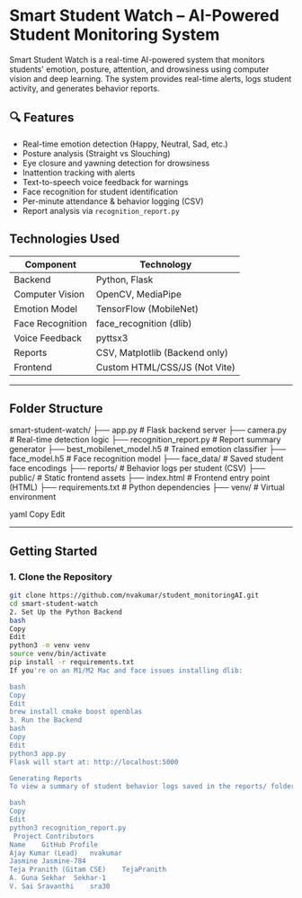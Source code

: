 # Smart Student Watch – AI-Powered Student Monitoring System

Smart Student Watch is a real-time AI-powered system that monitors students' emotion, posture, attention, and drowsiness using computer vision and deep learning. The system provides real-time alerts, logs student activity, and generates behavior reports.

## 🔍 Features

- Real-time emotion detection (Happy, Neutral, Sad, etc.)
- Posture analysis (Straight vs Slouching)
- Eye closure and yawning detection for drowsiness
- Inattention tracking with alerts
- Text-to-speech voice feedback for warnings
- Face recognition for student identification
- Per-minute attendance & behavior logging (CSV)
- Report analysis via `recognition_report.py`

##  Technologies Used

| Component        | Technology                          |
|------------------|--------------------------------------|
| Backend          | Python, Flask                        |
| Computer Vision  | OpenCV, MediaPipe                    |
| Emotion Model    | TensorFlow (MobileNet)               |
| Face Recognition | face_recognition (dlib)              |
| Voice Feedback   | pyttsx3                              |
| Reports          | CSV, Matplotlib (Backend only)       |
| Frontend         | Custom HTML/CSS/JS (Not Vite)        |

---

##  Folder Structure

smart-student-watch/
├── app.py # Flask backend server
├── camera.py # Real-time detection logic
├── recognition_report.py # Report summary generator
├── best_mobilenet_model.h5 # Trained emotion classifier
├── face_model.h5 # Face recognition model
├── face_data/ # Saved student face encodings
├── reports/ # Behavior logs per student (CSV)
├── public/ # Static frontend assets
├── index.html # Frontend entry point (HTML)
├── requirements.txt # Python dependencies
├── venv/ # Virtual environment

yaml
Copy
Edit

---

##  Getting Started

### 1. Clone the Repository

```bash
git clone https://github.com/nvakumar/student_monitoringAI.git
cd smart-student-watch
2. Set Up the Python Backend
bash
Copy
Edit
python3 -m venv venv
source venv/bin/activate
pip install -r requirements.txt
If you're on an M1/M2 Mac and face issues installing dlib:

bash
Copy
Edit
brew install cmake boost openblas
3. Run the Backend
bash
Copy
Edit
python3 app.py
Flask will start at: http://localhost:5000

Generating Reports
To view a summary of student behavior logs saved in the reports/ folder:

bash
Copy
Edit
python3 recognition_report.py
 Project Contributors
Name	GitHub Profile
Ajay Kumar (Lead)	nvakumar
Jasmine	Jasmine-784
Teja Pranith (Gitam CSE)	TejaPranith
A. Guna Sekhar	Sekhar-1
V. Sai Sravanthi	sra30
